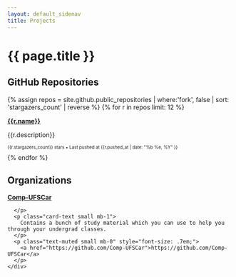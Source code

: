 ```yaml
---
layout: default_sidenav
title: Projects
---
```


<h1 class="display-4 mb-4">{{ page.title }}</h1>

## GitHub Repositories

<div class="row mt-4 mb-4">
  {% assign repos = site.github.public_repositories | where:'fork', false | sort: 'stargazers_count' | reverse %}
  {% for r in repos limit: 12 %}
  <div class="col-12 col-md-4 col-xl-3">
  <div class="card border-0 mb-1">
    <div class="card-body p-0 pt-2 pb-2">
      <p class="card-title small mb-1">
        <strong>
          <a href="{{ r.html_url }}" target="_blank">{{r.name}}</a>
        </strong>
      </p>
      <p class="card-text small mb-1">
        {{r.description}}
      </p>
      <p class="text-muted small mb-0" style="font-size: .7em;">
        {{r.stargazers_count}} stars •
        Last pushed at {{r.pushed_at | date: "%b %e, %Y" }}
      </p>
    </div>
    </div>
  </div>
  {% endfor %}
</div>

## Organizations

<div class="mt-4 mb-4">
  <div class="card mb-1 border-0">
    <div class="card-body p-0 pt-2 pb-2">
      <p class="card-title small mb-1">
        <strong>
          <a href="https://github.com/Comp-UFSCar">Comp-UFSCar</a>
        </strong>
        
      </p>
      <p class="card-text small mb-1">
        Contains a bunch of study material which you can use to help you through your undergrad classes.
      </p>
      <p class="text-muted small mb-0" style="font-size: .7em;">
        <a href="https://github.com/Comp-UFSCar">https://github.com/Comp-UFSCar</a>
      </p>
    </div>
  </div>
</div>
